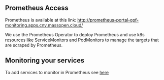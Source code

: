 ## Prometheus Access

Prometheus is available at this link: http://prometheus-portal-opf-monitoring.apps.cnv.massopen.cloud/

We use the Prometheus Operator to deploy Prometheus and use k8s resources like
ServiceMonitors and PodMonitors to manage the targets that are scraped by Prometheus.


## Monitoring your services

To add services to monitor in Prometheus see [here](add_monitors.md)
